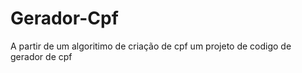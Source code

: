 # Gerador-Cpf
 A partir de um algoritimo de criação de cpf   um projeto de codigo de gerador de cpf
